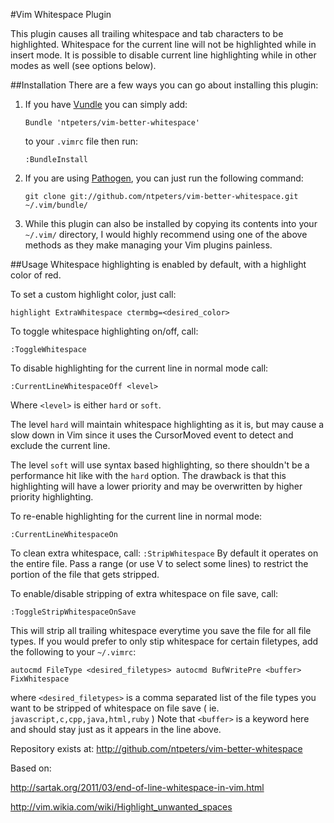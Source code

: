 #Vim Whitespace Plugin

This plugin causes all trailing whitespace and tab characters to be
highlighted. Whitespace for the current line will not be highlighted
while in insert mode. It is possible to disable current line highlighting while in other
modes as well (see options below).

##Installation
There are a few ways you can go about installing this plugin:

1.  If you have [Vundle](https://github.com/gmarik/Vundle.vim) you can simply add:
    ```
    Bundle 'ntpeters/vim-better-whitespace'
    ```
    to your `.vimrc` file then run:
    ```
    :BundleInstall
    ```
2.  If you are using [Pathogen](https://github.com/tpope/vim-pathogen), you can just run the following command:
    ```
    git clone git://github.com/ntpeters/vim-better-whitespace.git ~/.vim/bundle/
    ```
3.  While this plugin can also be installed by copying its contents into your `~/.vim/` directory, I would highly recommend using one of the above methods as they make managing your Vim plugins painless.

##Usage
Whitespace highlighting is enabled by default, with a highlight color of red.

To set a custom highlight color, just call:
```
highlight ExtraWhitespace ctermbg=<desired_color>
```

To toggle whitespace highlighting on/off, call:
```
:ToggleWhitespace
```

To disable highlighting for the current line in normal mode call:
```
:CurrentLineWhitespaceOff <level>
```
Where `<level>` is either `hard` or `soft`.

The level `hard` will maintain whitespace highlighting as it is, but may
cause a slow down in Vim since it uses the CursorMoved event to detect and
exclude the current line.

The level `soft` will use syntax based highlighting, so there shouldn't be
a performance hit like with the `hard` option.  The drawback is that this
highlighting will have a lower priority and may be overwritten by higher
priority highlighting.

To re-enable highlighting for the current line in normal mode:
```
:CurrentLineWhitespaceOn
```

To clean extra whitespace, call:
`:StripWhitespace`
By default it operates on the entire file.
Pass a range (or use V to select some lines) to restrict the portion of the
file that gets stripped.

To enable/disable stripping of extra whitespace on file save, call:
```
:ToggleStripWhitespaceOnSave
```
This will strip all trailing whitespace everytime you save the file for all file
types.  If you would prefer to only stip whitespace for certain filetypes, add
the following to your `~/.vimrc`:
```
autocmd FileType <desired_filetypes> autocmd BufWritePre <buffer> FixWhitespace
```
where `<desired_filetypes>` is a comma separated list of the file types you want
to be stripped of whitespace on file save ( ie. `javascript,c,cpp,java,html,ruby` )
Note that `<buffer>` is a keyword here and should stay just as it appears in the line above.

Repository exists at: http://github.com/ntpeters/vim-better-whitespace

Based on:

http://sartak.org/2011/03/end-of-line-whitespace-in-vim.html

http://vim.wikia.com/wiki/Highlight_unwanted_spaces
